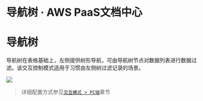 # 导航树 · AWS PaaS文档中心

# 导航树

导航树在表格基础上，左侧提供树形导航，可由导航树节点对数据列表进行数据过滤。该交互控制模式适用于习惯由左侧树过滤记录的场景。

[![](https://docs.awspaas.com/user-manual/aws-pass-console-user-manual-dw-vue3.0-64ga/base_def/4.png)](<4.png>)

> 详细配置方式参见[`交互模式 > PC端`](<../new_dw/pc.html#treesql>)章节